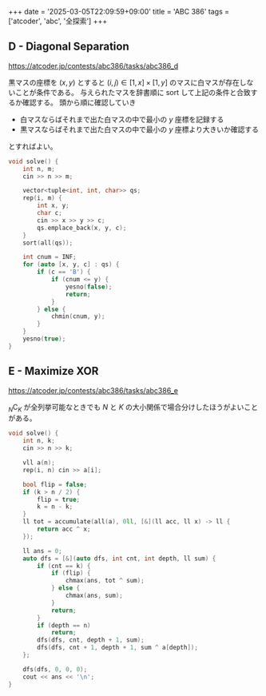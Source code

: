 +++
date = '2025-03-05T22:09:59+09:00'
title = 'ABC 386'
tags = ['atcoder', 'abc', '全探索']
+++

## D - Diagonal Separation

<https://atcoder.jp/contests/abc386/tasks/abc386_d>

黒マスの座標を $(x,y)$ とすると $(i,j) \in [1,x] \times [1,y]$ のマスに白マスが存在しないことが条件である。
与えられたマスを辞書順に sort して上記の条件と合致するか確認する。
頭から順に確認していき

- 白マスならばそれまで出た白マスの中で最小の $y$ 座標を記録する
- 黒マスならばそれまで出た白マスの中で最小の $y$ 座標より大きいか確認する

とすればよい。

```cpp
void solve() {
    int n, m;
    cin >> n >> m;

    vector<tuple<int, int, char>> qs;
    rep(i, m) {
        int x, y;
        char c;
        cin >> x >> y >> c;
        qs.emplace_back(x, y, c);
    }
    sort(all(qs));

    int cnum = INF;
    for (auto [x, y, c] : qs) {
        if (c == 'B') {
            if (cnum <= y) {
                yesno(false);
                return;
            }
        } else {
            chmin(cnum, y);
        }
    }
    yesno(true);
}
```

## E - Maximize XOR

<https://atcoder.jp/contests/abc386/tasks/abc386_e>

$_N\mathrm{C}_K$ が全列挙可能なときでも $N$ と $K$ の大小関係で場合分けしたほうがよいことがある。

```cpp
void solve() {
    int n, k;
    cin >> n >> k;

    vll a(n);
    rep(i, n) cin >> a[i];

    bool flip = false;
    if (k > n / 2) {
        flip = true;
        k = n - k;
    }
    ll tot = accumulate(all(a), 0ll, [&](ll acc, ll x) -> ll {
        return acc ^ x;
    });

    ll ans = 0;
    auto dfs = [&](auto dfs, int cnt, int depth, ll sum) {
        if (cnt == k) {
            if (flip) {
                chmax(ans, tot ^ sum);
            } else {
                chmax(ans, sum);
            }
            return;
        }
        if (depth == n)
            return;
        dfs(dfs, cnt, depth + 1, sum);
        dfs(dfs, cnt + 1, depth + 1, sum ^ a[depth]);
    };

    dfs(dfs, 0, 0, 0);
    cout << ans << '\n';
}
```
